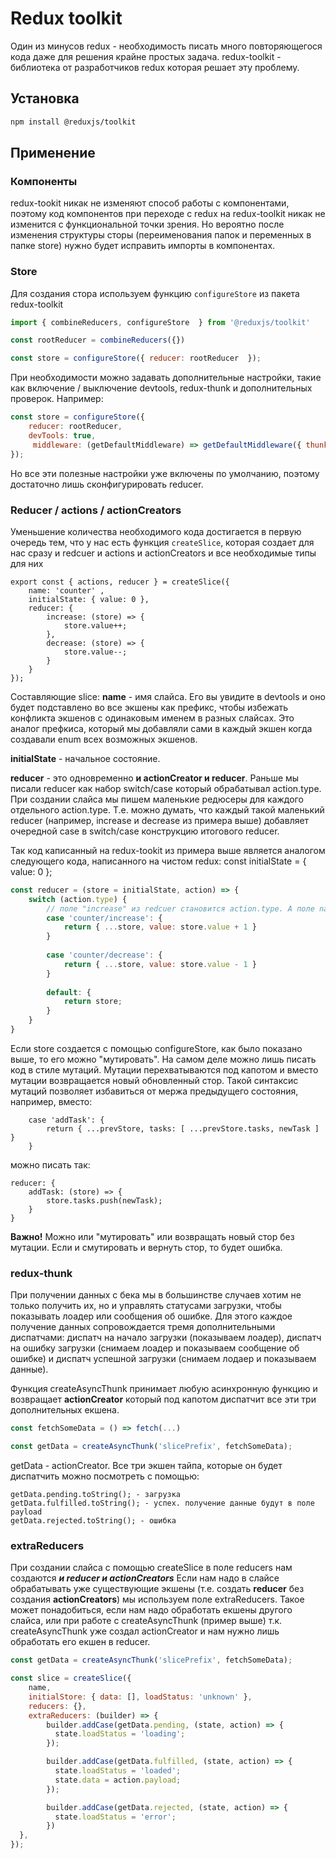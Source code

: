 # Redux toolkit

Один из минусов redux - необходимость писать много повторяющегося кода даже для решения крайне простых задача. redux-toolkit - библиотека от разработчиков redux которая решает эту проблему.

## Установка
```bash
npm install @reduxjs/toolkit
```

## Применение

### Компоненты
redux-tookit никак не изменяют способ работы с компонентами, поэтому код компонентов при переходе с redux на redux-toolkit никак не изменится с функциональной точки зрения. Но вероятно после изменения структуры сторы (переименования папок и переменных в папке store) нужно будет исправить импорты в компонентах.

### Store
Для создания стора используем функцию ``configureStore`` из пакета redux-toolkit

```javascript
import { combineReducers, configureStore  } from '@reduxjs/toolkit'

const rootReducer = combineReducers({})

const store = configureStore({ reducer: rootReducer  });
```

При необходимости можно задавать дополнительные настройки, такие как включение / выключение devtools, redux-thunk и дополнительных проверок. Например:

```javascript
const store = configureStore({
    reducer: rootReducer,
    devTools: true,
     middleware: (getDefaultMiddleware) => getDefaultMiddleware({ thunk: true, serializableCheck: false }),
});
```

Но все эти полезные настройки уже включены по умолчанию, поэтому достаточно лишь сконфигурировать reducer.

### Reducer / actions / actionCreators
Уменьшение количества необходимого кода достигается в первую очередь тем, что у нас есть функция ``createSlice``, которая создает для нас сразу и redcuer и actions и actionCreators и все необходимые типы для них

```
export const { actions, reducer } = createSlice({
    name: 'counter' ,
    initialState: { value: 0 },
    reducer: {
        increase: (store) => {
            store.value++;
        },
        decrease: (store) => {
            store.value--;
        }
    }
});
```

Составляющие slice:
**name** - имя слайса. Его вы увидите в devtools и оно будет подставлено во все экшены как префикс, чтобы избежать конфликта экшенов с одинаковым именем в разных слайсах. Это аналог префкиса, который мы добавляли сами в каждый экшен когда создавали enum всех возможных экшенов.


**initialState** - начальное состояние.


**reducer** - это одновременно **и actionCreator и reducer**. Раньше мы писали reducer как набор switch/case который обрабатывал action.type. При создании слайса мы пишем маленькие редюсеры для каждого отдельного action.type. Т.е. можно думать, что каждый такой маленький reducer (например, increase и decrease из примера выше) добавляет очередной case в switch/case конструкцию итогового reducer.

Так код каписанный на redux-tookit из примера выше является аналогом следующего кода, написанного на чистом redux:
const initialState =  { value: 0 };

```javascript
const reducer = (store = initialState, action) => {
    switch (action.type) {
        // поле "increase" из redcuer становится action.type. А поле name - префиксом.
        case 'counter/increase': {
            return { ...store, value: store.value + 1 }
        }
        
        case 'counter/decrease': {
            return { ...store, value: store.value - 1 }
        }
    
        default: {
            return store;
        }
    }
}
```

Если store создается с помощью configureStore, как было показано выше, то его можно "мутировать". На самом деле можно лишь писать код в стиле мутаций. Мутации перехватываются под капотом и вместо мутации возвращается новый обновленный стор. Такой синтаксис мутаций позволяет избавиться от мержа предыдущего состояния, например, вместо:

```
    case 'addTask': {
        return { ...prevStore, tasks: [ ...prevStore.tasks, newTask ] }
    }
```
можно писать так:
```
reducer: {
    addTask: (store) => {
        store.tasks.push(newTask);
    }
}
```

**Важно!** Можно или "мутировать" или возвращать новый стор без мутации. Если и смутировать и вернуть стор, то будет ошибка.

### redux-thunk 

При получении данных с бека мы в большинстве случаев хотим не только получить их, но и управлять статусами загрузки, чтобы показывать лоадер или сообщения об ошибке. Для этого каждое получение данных сопровождается тремя дополнительными диспатчами: диспатч на начало загрузки (показываем лоадер), диспатч на ошибку загрузки (снимаем лоадер и показываем сообщение об ошибке) и диспатч успешной загрузки (снимаем лодаер и показываем данные).

Функция createAsyncThunk принимает любую асинхронную функцию и возвращает **actionCreator** который под капотом диспатчит все эти три дополнительных екшена.

```javascript
const fetchSomeData = () => fetch(...)

const getData = createAsyncThunk('slicePrefix', fetchSomeData);
```

getData - actionCreator. Все три экшен тайпа, которые он будет диспатчить можно посмотреть с помощью:

```
getData.pending.toString(); - загрузка
getData.fulfilled.toString(); - успех. получение данные будут в поле payload
getData.rejected.toString(); - ошибка
```

### extraReducers
При создании слайса с помощью createSlice в поле reducers нам создаются ***и reducer и actionCreators***
Если нам надо в слайсе обрабатывать уже существующие экшены (т.е. создать **reducer** без создания **actionCreators**) мы используем поле extraReducers. Такое может понадобиться, если нам надо обработать екшены другого слайса, или при работе с createAsyncThunk (пример выше) т.к. createAsyncThunk уже создал actionCreator и нам нужно лишь обработать его екшен в reducer.

```javascript
const getData = createAsyncThunk('slicePrefix', fetchSomeData);

const slice = createSlice({
    name,
    initialStore: { data: [], loadStatus: 'unknown' },
    reducers: {},
    extraReducers: (builder) => {
        builder.addCase(getData.pending, (state, action) => {
          state.loadStatus = 'loading';
        });

        builder.addCase(getData.fulfilled, (state, action) => {
          state.loadStatus = 'loaded';
          state.data = action.payload;
        });

        builder.addCase(getData.rejected, (state, action) => {
          state.loadStatus = 'error';
        })
  },
});
```
